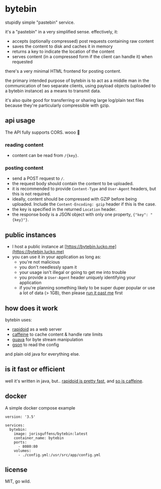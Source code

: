 # bytebin
stupidly simple "pastebin" service.

it's a "pastebin" in a very simplified sense. effectively, it:

* accepts (optionally compressed) post requests containing raw content
* saves the content to disk and caches it in memory
* returns a key to indicate the location of the content
* serves content (in a compressed form if the client can handle it) when requested

there's a very minimal HTML frontend for posting content.

the primary intended purpose of bytebin is to act as a middle man in the communication of two separate clients, using payload objects (uploaded to a bytebin instance) as a means to transmit data.

it's also quite good for transferring or sharing large log/plain text files because they're particularly compressible with gzip.

## api usage

The API fully supports CORS. wooo :tada:

### reading content
* content can be read from `/{key}`.

### posting content
* send a POST request to `/`.
* the request body should contain the content to be uploaded.
* it is recommended to provide `Content-Type` and `User-Agent` headers, but this is not required.
* ideally, content should be compressed with GZIP before being uploaded. Include the `Content-Encoding: gzip` header if this is the case.
* the key is specified in the returned `Location` header.
* the response body is a JSON object with only one property, `{"key": "{key}"}`.

## public instances

* I host a public instance at [https://bytebin.lucko.me](https://bytebin.lucko.me)
* you can use it in your application as long as:
  * you're not malicious
  * you don't needlessly spam it
  * your usage isn't illegal or going to get me into trouble
  * you provide a `User-Agent` header uniquely identifying your application
  * if you're planning something likely to be super duper popular or use a lot of data (> 1GB), then please [run it past me](https://lucko.me/) first

## how does it work

bytebin uses:

* [rapidoid](https://www.rapidoid.org/) as a web server
* [caffeine](https://github.com/ben-manes/caffeine) to cache content & handle rate limits
* [guava](https://github.com/google/guava) for byte stream manipulation
* [gson](https://github.com/google/gson) to read the config

and plain old java for everything else.

## is it fast or efficient

well it's written in java, but.. [rapidoid is pretty fast](https://www.techempower.com/benchmarks/#section=data-r15&hw=ph&test=plaintext&a=2), and [so is caffeine](https://github.com/ben-manes/caffeine/wiki/Benchmarks).

## docker

A simple docker compose example
```
version: '3.5'

services:
  bytebin:
    image: jorisguffens/bytebin:latest
    container_name: bytebin
    ports:
      - 8080:80
    volumes:
      - ./config.yml:/usr/src/app/config.yml
```

## license
MIT, go wild.
